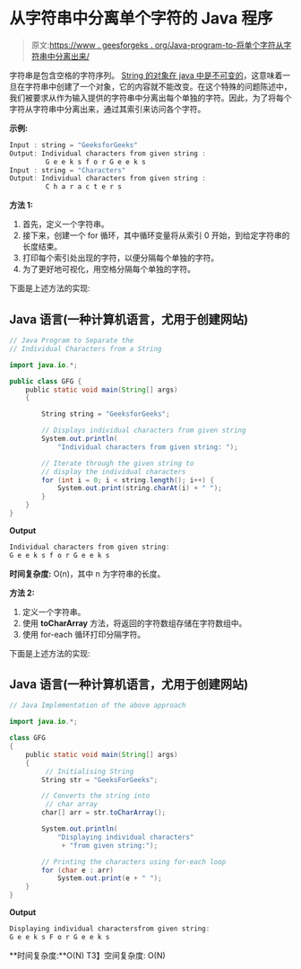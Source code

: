 # 从字符串中分离单个字符的 Java 程序

> 原文:[https://www . geesforgeks . org/Java-program-to-将单个字符从字符串中分离出来/](https://www.geeksforgeeks.org/java-program-to-separate-the-individual-characters-from-a-string/)

字符串是包含空格的字符序列。 [String 的对象在 java 中是不可变的](https://www.geeksforgeeks.org/java-string-is-immutable-what-exactly-is-the-meaning/)，这意味着一旦在字符串中创建了一个对象，它的内容就不能改变。在这个特殊的问题陈述中，我们被要求从作为输入提供的字符串中分离出每个单独的字符。因此，为了将每个字符从字符串中分离出来，通过其索引来访问各个字符。

**示例:**

```java
Input : string = "GeeksforGeeks"
Output: Individual characters from given string :
         G e e k s f o r G e e k s
Input : string = "Characters"
Output: Individual characters from given string :
         C h a r a c t e r s
```

**方法 1:**

1.  首先，定义一个字符串。
2.  接下来，创建一个 for 循环，其中循环变量将从索引 0 开始，到给定字符串的长度结束。
3.  打印每个索引处出现的字符，以便分隔每个单独的字符。
4.  为了更好地可视化，用空格分隔每个单独的字符。

下面是上述方法的实现:

## Java 语言(一种计算机语言，尤用于创建网站)

```java
// Java Program to Separate the
// Individual Characters from a String

import java.io.*;

public class GFG {
    public static void main(String[] args)
    {

        String string = "GeeksforGeeks";

        // Displays individual characters from given string
        System.out.println(
            "Individual characters from given string: ");

        // Iterate through the given string to
        // display the individual characters
        for (int i = 0; i < string.length(); i++) {
            System.out.print(string.charAt(i) + " ");
        }
    }
}
```

**Output**

```java
Individual characters from given string: 
G e e k s f o r G e e k s 
```

**时间复杂度:** O(n)，其中 n 为字符串的长度。

**方法 2:**

1.  定义一个字符串。
2.  使用 **toCharArray** 方法，将返回的字符数组存储在字符数组中。
3.  使用 for-each 循环打印分隔字符。

下面是上述方法的实现:

## Java 语言(一种计算机语言，尤用于创建网站)

```java
// Java Implementation of the above approach

import java.io.*;

class GFG
{
    public static void main(String[] args)
    {
         // Initialising String
        String str = "GeeksForGeeks";

        // Converts the string into
         // char array
        char[] arr = str.toCharArray();

        System.out.println(
            "Displaying individual characters"
             + "from given string:");

        // Printing the characters using for-each loop
        for (char e : arr)
            System.out.print(e + " ");
    }
}
```

**Output**

```java
Displaying individual charactersfrom given string:
G e e k s F o r G e e k s 
```

**时间复杂度:**O(N)
T3】空间复杂度: O(N)